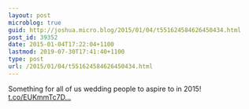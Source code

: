 ```yaml
---
layout: post
microblog: true
guid: http://joshua.micro.blog/2015/01/04/t551624584626450434.html
post_id: 39352
date: 2015-01-04T17:22:04+1100
lastmod: 2019-07-30T17:41:40+1100
type: post
url: /2015/01/04/t551624584626450434.html
---
```

Something for all of us wedding people to aspire to in 2015! [t.co/EUKmmTc7D...](http://t.co/EUKmmTc7Dt)
